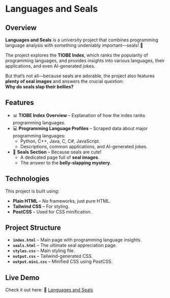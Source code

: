 # Languages and Seals  

## Overview  

**Languages and Seals** is a university project that combines programming language analysis with something undeniably important—seals! 🦭  

The project explores the **TIOBE Index**, which ranks the popularity of programming languages, and provides insights into various languages, their applications, and even AI-generated jokes.  

But that’s not all—because seals are adorable, the project also features **plenty of seal images** and answers the crucial question:  
**Why do seals slap their bellies?**  

## Features  

- 📊 **TIOBE Index Overview** – Explanation of how the index ranks programming languages.  
- 💻 **Programming Language Profiles** – Scraped data about major programming languages:
  - Python, C++, Java, C, C#, JavaScript.  
  - Descriptions, common applications, and AI-generated jokes.  
- 🦭 **Seals Section** – Because seals are cute!  
  - A dedicated page full of **seal images**.  
  - The answer to the **belly-slapping mystery**.  

## Technologies  

This project is built using:  
- **Plain HTML** – No frameworks, just pure HTML.  
- **Tailwind CSS** – For styling.  
- **PostCSS** – Used for CSS minification.  

## Project Structure  

- **`index.html`** – Main page with programming language insights.  
- **`seals.html`** – The ultimate seal appreciation page.  
- **`styles.css`** – Main styling file.  
- **`output.css`** – Tailwind-generated CSS.  
- **`output.mini.css`** – Minified CSS using PostCSS.


## Live Demo
Check it out here:
🔗 [Languages and Seals ](https://mmax337.github.io/languages-and-seals/)
